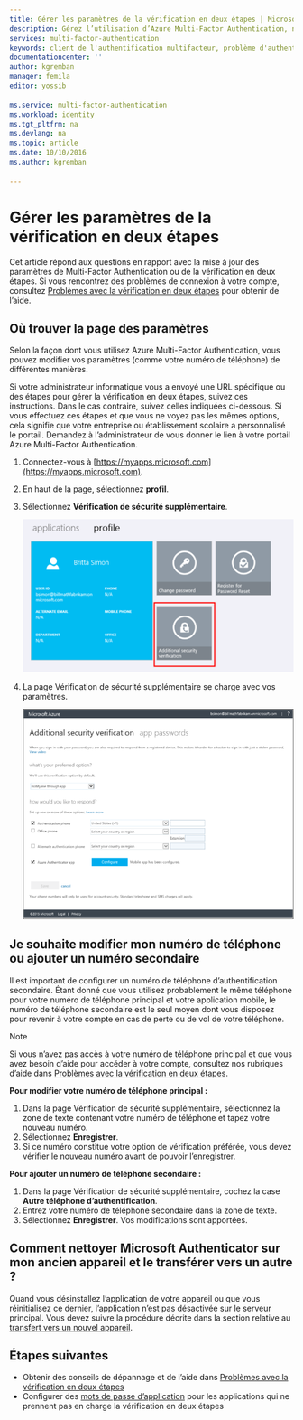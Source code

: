 ```yaml
---
title: Gérer les paramètres de la vérification en deux étapes | Microsoft Docs
description: Gérez l’utilisation d’Azure Multi-Factor Authentication, notamment la modification des informations de contact ou la configuration des appareils.
services: multi-factor-authentication
keywords: client de l'authentification multifacteur, problème d'authentification, ID de corrélation
documentationcenter: ''
author: kgremban
manager: femila
editor: yossib

ms.service: multi-factor-authentication
ms.workload: identity
ms.tgt_pltfrm: na
ms.devlang: na
ms.topic: article
ms.date: 10/10/2016
ms.author: kgremban

---
```

# <a name="manage-your-settings-for-two-step-verification"></a>Gérer les paramètres de la vérification en deux étapes
Cet article répond aux questions en rapport avec la mise à jour des paramètres de Multi-Factor Authentication ou de la vérification en deux étapes. Si vous rencontrez des problèmes de connexion à votre compte, consultez [Problèmes avec la vérification en deux étapes](multi-factor-authentication-end-user-troubleshoot.md) pour obtenir de l’aide.

## <a name="where-to-find-the-settings-page"></a>Où trouver la page des paramètres
Selon la façon dont vous utilisez Azure Multi-Factor Authentication, vous pouvez modifier vos paramètres (comme votre numéro de téléphone) de différentes manières.

Si votre administrateur informatique vous a envoyé une URL spécifique ou des étapes pour gérer la vérification en deux étapes, suivez ces instructions. Dans le cas contraire, suivez celles indiquées ci-dessous. Si vous effectuez ces étapes et que vous ne voyez pas les mêmes options, cela signifie que votre entreprise ou établissement scolaire a personnalisé le portail. Demandez à l’administrateur de vous donner le lien à votre portail Azure Multi-Factor Authentication.

1. Connectez-vous à [https://myapps.microsoft.com](https://myapps.microsoft.com).  
2. En haut de la page, sélectionnez **profil**.  
3. Sélectionnez **Vérification de sécurité supplémentaire**.  
   
    ![MyApps](./media/multi-factor-authentication-end-user-manage/myapps1.png)
4. La page Vérification de sécurité supplémentaire se charge avec vos paramètres.
   
    ![Vérification](./media/multi-factor-authentication-end-user-manage-myapps/proofup.png)

## <a name="i-want-to-change-my-phone-number,-or-add-a-secondary-number"></a>Je souhaite modifier mon numéro de téléphone ou ajouter un numéro secondaire
Il est important de configurer un numéro de téléphone d’authentification secondaire.  Étant donné que vous utilisez probablement le même téléphone pour votre numéro de téléphone principal et votre application mobile, le numéro de téléphone secondaire est le seul moyen dont vous disposez pour revenir à votre compte en cas de perte ou de vol de votre téléphone.

> [!NOTE]
> Si vous n’avez pas accès à votre numéro de téléphone principal et que vous avez besoin d’aide pour accéder à votre compte, consultez nos rubriques d’aide dans [Problèmes avec la vérification en deux étapes](multi-factor-authentication-end-user-troubleshoot.md).
> 
> 

**Pour modifier votre numéro de téléphone principal :**  

1. Dans la page Vérification de sécurité supplémentaire, sélectionnez la zone de texte contenant votre numéro de téléphone et tapez votre nouveau numéro.  
2. Sélectionnez **Enregistrer**.  
3. Si ce numéro constitue votre option de vérification préférée, vous devez vérifier le nouveau numéro avant de pouvoir l’enregistrer.  

**Pour ajouter un numéro de téléphone secondaire :**  

1. Dans la page Vérification de sécurité supplémentaire, cochez la case **Autre téléphone d’authentification**.  
2. Entrez votre numéro de téléphone secondaire dans la zone de texte.  
3. Sélectionnez **Enregistrer**. Vos modifications sont apportées.  

## <a name="how-do-i-clean-up-microsoft-authenticator-from-my-old-device-and-move-to-a-new-one?"></a>Comment nettoyer Microsoft Authenticator sur mon ancien appareil et le transférer vers un autre ?
Quand vous désinstallez l’application de votre appareil ou que vous réinitialisez ce dernier, l’application n’est pas désactivée sur le serveur principal. Vous devez suivre la procédure décrite dans la section relative au [transfert vers un nouvel appareil](multi-factor-authentication-microsoft-authenticator.md#how-to-move-to-the-new-microsoft-authenticator-app).

## <a name="next-steps"></a>Étapes suivantes
* Obtenir des conseils de dépannage et de l’aide dans [Problèmes avec la vérification en deux étapes](multi-factor-authentication-end-user-troubleshoot.md)
* Configurer des [mots de passe d’application](multi-factor-authentication-end-user-app-passwords.md) pour les applications qui ne prennent pas en charge la vérification en deux étapes

<!--HONumber=Oct16_HO2-->


